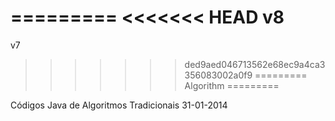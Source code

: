 =========
<<<<<<< HEAD
v8
=======
v7
>>>>>>> ded9aed046713562e68ec9a4ca3356083002a0f9
=========
Algorithm
=========

Códigos Java de Algoritmos Tradicionais
31-01-2014
